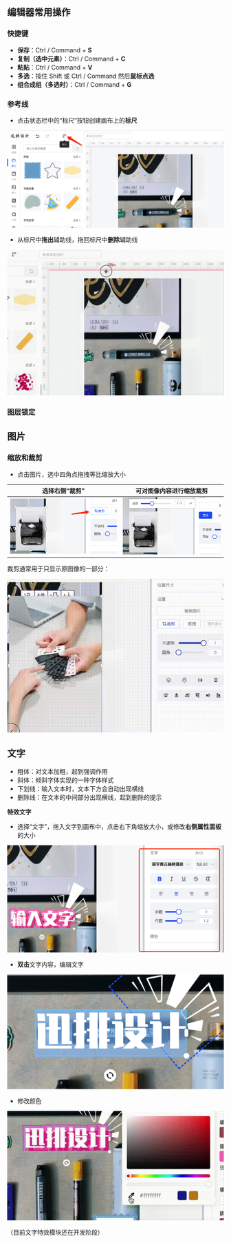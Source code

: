 ## 编辑器常用操作

### 快捷键

- **保存**：Ctrl / Command + **S**
- **复制（选中元素）**：Ctrl / Command + **C**
- **粘贴**：Ctrl / Command + **V**
- **多选**：按住 Shift 或 Ctrl / Command 然后**鼠标点选**
- **组合成组（多选时）**：Ctrl / Command + **G**

### 参考线

- 点击状态栏中的“标尺”按钮创建画布上的**标尺**

![](../images/2023-7-17-1689560709852.png)

- 从标尺中**拖出**辅助线，拖回标尺中**删除**辅助线

![](../images/2023-7-17-1689561014327.gif)

### 图层锁定

## 图片

### 缩放和裁剪

- 点击图片，选中四角点拖拽等比缩放大小

| 选择右侧“裁剪” | 可对图像内容进行缩放裁剪 |
| --- | --- |
| ![](../images/2023-7-17-1689562674975.png) | ![](../images/2023-7-17-1689562712814.png) |

裁剪通常用于只显示原图像的一部分：

![](../images/2023-7-17-1689563420932.gif)

## 文字

- 粗体：对文本加粗，起到强调作用
- 斜体：倾斜字体实现的一种字体样式
- 下划线：输入文本时，文本下方会自动出现横线
- 删除线：在文本的中间部分出现横线，起到删除的提示

**特效文字**

- 选择“文字”，拖入文字到画布中，点击右下角缩放大小，或修改**右侧属性面板**的大小

![](../images/2023-7-17-1689564027793.png)

- **双击**文字内容，编辑文字

![](../images/2023-7-17-1689564490519.png)

- 修改颜色

![](../images/2023-7-17-1689564723157.gif)

（目前文字特效模块还在开发阶段）